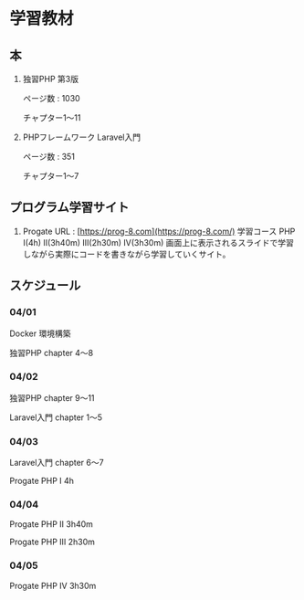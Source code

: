# 学習教材

## 本

1. 独習PHP 第3版
   
   ページ数 : 1030
   
   チャプター1～11

2. PHPフレームワーク Laravel入門
   
   ページ数 : 351

   チャプター1～7

## プログラム学習サイト

1. Progate
URL : [https://prog-8.com](https://prog-8.com/)
学習コース PHP Ⅰ(4h) Ⅱ(3h40m) Ⅲ(2h30m) Ⅳ(3h30m)
画面上に表示されるスライドで学習しながら実際にコードを書きながら学習していくサイト。

## スケジュール

### 04/01

Docker 環境構築

独習PHP chapter 4～8

### 04/02

独習PHP chapter 9～11

Laravel入門 chapter 1～5

### 04/03

Laravel入門 chapter 6～7

Progate PHP Ⅰ 4h

### 04/04

Progate PHP Ⅱ 3h40m

Progate PHP Ⅲ 2h30m

### 04/05

Progate PHP Ⅳ 3h30m


